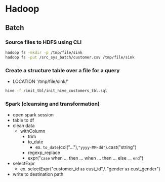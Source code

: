 # Hadoop

## Batch
### Source files to HDFS using CLI
```sh
hadoop fs -mkdir -p /tmp/file/sink
hadoop fs -put /src_sys_batch/customer.csv /tmp/file/sink
```
### Create a structure table over a file for a query
- LOCATION '/tmp/file/sink/'
```sh
hive -f /init_tbl/init_hive_customers_tbl.sql
```

### Spark (cleansing and transformation)
- open spark session
- table to df
- clean data
    - withColumn
        - trim
        - to_date
            - ex. `to_date`(col("..."),`"yyyy-MM-dd"`).cast("string")
        - regexp_replace
        - expr("`case` when ... then ... when ... then ... else __ `end`")
- selectExpr
    - ex. selectExpr("customer_id `as` cust_id",\\
          "gender `as` cust_gender")
- write to destination path